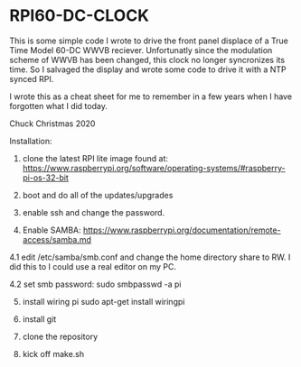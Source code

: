 # RPI60-DC-CLOCK

This is some simple code I wrote to drive the front panel displace of a True Time Model 60-DC WWVB reciever. Unfortunatly since the modulation scheme of WWVB has been changed, this clock no longer syncronizes its time. So I salvaged the display and wrote some code to drive it with a NTP synced RPI.

I wrote this as a cheat sheet for me to remember in a few years when I have forgotten what I did today.

Chuck
Christmas 2020


Installation:
1) clone the latest RPI lite image found at:
https://www.raspberrypi.org/software/operating-systems/#raspberry-pi-os-32-bit

2. boot and do all of the updates/upgrades

3. enable ssh and change the password.

4. Enable SAMBA:
https://www.raspberrypi.org/documentation/remote-access/samba.md

4.1 edit /etc/samba/smb.conf and change the home directory share to RW. I did this to I could use a real editor on my PC.

4.2 set smb password:
sudo smbpasswd -a pi

5. install wiring pi
sudo apt-get install wiringpi 

6. install git

7. clone the repository

8. kick off make.sh
